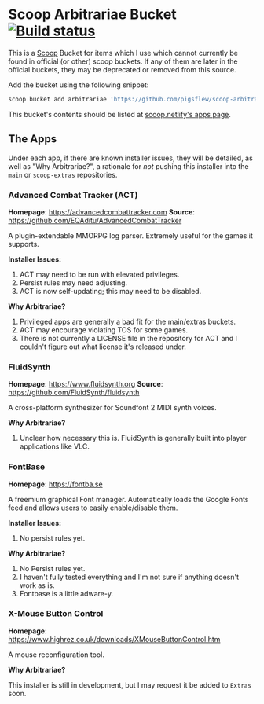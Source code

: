 # Scoop Arbitrariae Bucket [![Build status](https://ci.appveyor.com/api/projects/status/cx5wfxjavur7hasc/branch/master?svg=true)](https://ci.appveyor.com/project/pigsflew/scoop-arbitrariae/branch/master)

This is a [Scoop](https://scoop.sh) Bucket for items which I use which cannot currently be found in official (or other) scoop buckets. If any of them are later in the official buckets, they may be deprecated or removed from this source.

Add the bucket using the following snippet:

```sh
scoop bucket add arbitrariae 'https://github.com/pigsflew/scoop-arbitrariae.git'
```

This bucket's contents should be listed at [scoop.netlify's apps page](https://scoop.netlify.com/apps/).

## The Apps

Under each app, if there are known installer issues, they will be detailed, as well as "Why Arbitrariae?", a rationale for *not* pushing this installer into the `main` or `scoop-extras` repositories.

### Advanced Combat Tracker (ACT)

**Homepage**: <https://advancedcombattracker.com>
**Source**: <https://github.com/EQAditu/AdvancedCombatTracker>

A plugin-extendable MMORPG log parser. Extremely useful for the games it supports.

**Installer Issues:**

1. ACT may need to be run with elevated privileges.
2. Persist rules may need adjusting.
3. ACT is now self-updating; this may need to be disabled.

**Why Arbitrariae?**

1. Privileged apps are generally a bad fit for the main/extras buckets.
2. ACT may encourage violating TOS for some games.
3. There is not currently a LICENSE file in the repository for ACT and I couldn't figure out what license it's released under.

### FluidSynth

**Homepage**: <https://www.fluidsynth.org>
**Source**: <https://github.com/FluidSynth/fluidsynth>

A cross-platform synthesizer for Soundfont 2 MIDI synth voices.

**Why Arbitrariae?**

1. Unclear how necessary this is. FluidSynth is generally built into player applications like VLC.

### FontBase

**Homepage**: <https://fontba.se>

A freemium graphical Font manager. Automatically loads the Google Fonts feed and allows users to easily enable/disable them.

**Installer Issues:**

1. No persist rules yet.

**Why Arbitrariae?**

1. No Persist rules yet.
2. I haven't fully tested everything and I'm not sure if anything doesn't work as is.
3. Fontbase is a little adware-y.

### X-Mouse Button Control

**Homepage**: <https://www.highrez.co.uk/downloads/XMouseButtonControl.htm>

A mouse reconfiguration tool.

**Why Arbitrariae?**

This installer is still in development, but I may request it be added to `Extras` soon.
